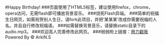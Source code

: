 #Happy Birthday!
###页面使用了HTML5标签，建议使用firefox，chrome，opera访问，无需flash即可播放背景音乐。
###烧死Flash异端。
###简单的祝福生日网页，如需祝贺别人生日，请fork此项目，并把‘某某某’改成你需要祝福的人名。并且自行修改祝福语。
###如需替换背景音乐，请替换static目录下的audio.mp3。
###欢迎高人完善修改此网页。
###弱弱附上链接：[用力戳我](http://happy-birtaday.coding.io)
Powered By &copy; ArkiN.S
